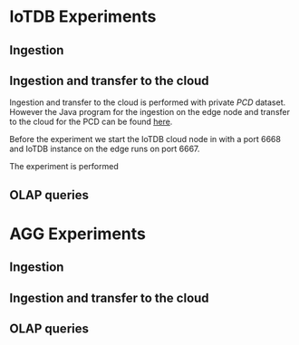 # IoTDB Experiments
## Ingestion
<!-- TODO: Create a script for WTM dataset -->
## Ingestion and transfer to the cloud
Ingestion and transfer to the cloud is performed with private _PCD_ dataset. However the Java program for the ingestion on the edge node and transfer to the cloud for the PCD can be found [here](https://github.com/aabduvakhobov/ModelarDB-Analyzer/tree/main/Utilities/IoTDB-experiments/IoTB-Ingest-Transfer-Edge).

Before the experiment we start the IoTDB cloud node in with a port 6668 and IoTDB instance on the edge runs on port 6667.


The experiment is performed   
## OLAP queries
<!-- TODO: Create a script for running OLAP queries with WTM -->
# AGG Experiments

## Ingestion

## Ingestion and transfer to the cloud

## OLAP queries
